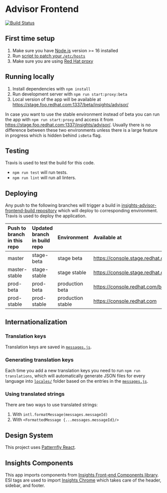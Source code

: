 # Advisor Frontend

[![Build Status](https://travis-ci.com/RedHatInsights/insights-advisor-frontend.svg?branch=master)](https://app.travis-ci.com/github/RedHatInsights/insights-advisor-frontend)

## First time setup
1. Make sure you have [Node.js](https://nodejs.org/en/) version >= 16 installed
2. Run [script to patch your `/etc/hosts`](https://github.com/RedHatInsights/insights-proxy/blob/master/scripts/patch-etc-hosts.sh)
3. Make sure you are using [Red Hat proxy](http://hdn.corp.redhat.com/proxy.pac)

## Running locally
1. Install dependencies with `npm install`
2. Run development server with `npm run start:proxy:beta`
3. Local version of the app will be available at https://stage.foo.redhat.com:1337/beta/insights/advisor/

In case you want to use the stable environment instead of beta you can run the app with `npm run start:proxy` and access it from https://stage.foo.redhat.com:1337/insights/advisor/. Usually there is no difference between these two environments unless there is a large feature in progress which is hidden behind `isBeta` flag.

## Testing
Travis is used to test the build for this code.
- `npm run test` will run tests.
- `npm run lint` will run all linters.

## Deploying
Any push to the following branches will trigger a build in [insights-advisor-frontend-build repository](https://github.com/RedHatInsights/insights-advisor-frontend-build) which will deploy to corresponding environment. Travis is used to deploy the application.

| Push to branch in this repo  | Updated branch in build repo  | Environment       | Available at
| :--------------------------- | :---------------------------- | :---------------- | :-----------
| master                       | stage-beta                    | stage beta        | https://console.stage.redhat.com/beta
| master-stable                | stage-stable                  | stage stable      | https://console.stage.redhat.com
| prod-beta                    | prod-beta                     | production beta   | https://console.redhat.com/beta
| prod-stable                  | prod-stable                   | production stable | https://console.redhat.com

## Internationalization

### Translation keys
Translation keys are saved in [`messages.js`](https://github.com/RedHatInsights/insights-advisor-frontend/blob/master/src/Messages.js).

### Generating translation keys
Each time you add a new translation keys you need to run `npm run translations`, which will automatically generate JSON files for every language into [`locales/`](https://github.com/RedHatInsights/insights-advisor-frontend/tree/master/locales) folder based on the entries in the [`messages.js`](https://github.com/RedHatInsights/insights-advisor-frontend/blob/master/src/Messages.js).

### Using translated strings
There are two ways to use translated strings:
1. With `intl.formatMessage(messages.messageId)`
2. With `<FormattedMessage {...messages.messageId}/>`

## Design System
This project uses [Patternfly React](https://github.com/patternfly/patternfly-react).

## Insights Components
This app imports components from [Insights Front-end Components library](https://github.com/RedHatInsights/frontend-components). ESI tags are used to import [Insights Chrome](https://github.com/RedHatInsights/insights-chrome) which takes care of the header, sidebar, and footer.
